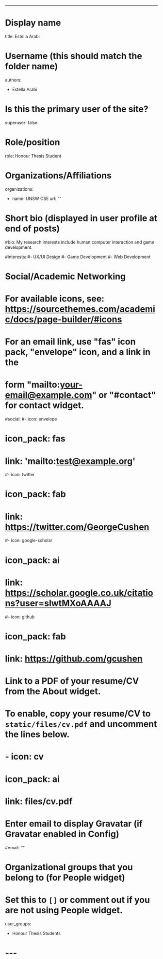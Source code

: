 ---
# Display name
title: Estella Arabi

# Username (this should match the folder name)
authors:
- Estella Arabi

# Is this the primary user of the site?
superuser: false

# Role/position
role: Honour Thesis Student

# Organizations/Affiliations
organizations:
- name: UNSW CSE
  url: ""

# Short bio (displayed in user profile at end of posts)
#bio: My research interests include human computer interaction and game development.

#interests:
#- UX/UI Design
#- Game Development
#- Web Development



# Social/Academic Networking
# For available icons, see: https://sourcethemes.com/academic/docs/page-builder/#icons
#   For an email link, use "fas" icon pack, "envelope" icon, and a link in the
#   form "mailto:your-email@example.com" or "#contact" for contact widget.
#social:
#- icon: envelope
#  icon_pack: fas
#  link: 'mailto:test@example.org'
#- icon: twitter
#  icon_pack: fab
#  link: https://twitter.com/GeorgeCushen
#- icon: google-scholar
#  icon_pack: ai
#  link: https://scholar.google.co.uk/citations?user=sIwtMXoAAAAJ
#- icon: github
#  icon_pack: fab
#  link: https://github.com/gcushen
# Link to a PDF of your resume/CV from the About widget.
# To enable, copy your resume/CV to `static/files/cv.pdf` and uncomment the lines below.
# - icon: cv
#   icon_pack: ai
#   link: files/cv.pdf

# Enter email to display Gravatar (if Gravatar enabled in Config)
#email: ""

# Organizational groups that you belong to (for People widget)
#   Set this to `[]` or comment out if you are not using People widget.
user_groups:
  - Honour Thesis Students
# ---